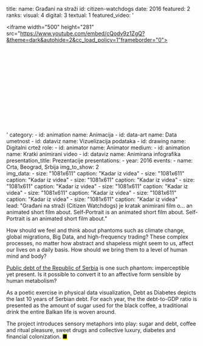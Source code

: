 title: 
    name: Građani na straži
id: citizen-watchdogs
date: 2016
featured: 2
ranks:
    visual: 4
    digital: 3
    textual: 1
featured_video: '<style>.codegena{position:relative;width:100%;height:0;padding-bottom:56.25%;}.codegena iframe{position:absolute;top:0;left:0;width:100%;height:100%;}</style><div class="codegena"><iframe width="500" height="281" src="https://www.youtube.com/embed/cQodv9z1ZgQ?&theme=dark&autohide=2&cc_load_policy=1"frameborder="0"></iframe></div>'
category: 
    - id: animation
      name: Animacija
    - id: data-art
      name: Data umetnost
    - id: dataviz
      name: Vizuelizacija podataka
    - id: drawing
      name: Digitalni crtež
role:
    - id: animator
      name: Animator
medium:
    - id: animation
      name: Kratki animirani video
    - id: dataviz
      name: Animirana infografika
presentation_title: Prezentacije
presentations:
    - year: 2016
      events:
        - name: Crta, Beograd, Srbija
img_to_show: 2       
img_data:
    - size: "1081x611"
      caption: "Kadar iz videa"
    - size: "1081x611"
      caption: "Kadar iz videa"
    - size: "1081x611"
      caption: "Kadar iz videa"
    - size: "1081x611"
      caption: "Kadar iz videa"
    - size: "1081x611"
      caption: "Kadar iz videa"
    - size: "1081x611"
      caption: "Kadar iz videa"
    - size: "1081x611"
      caption: "Kadar iz videa"
    - size: "1081x611"
      caption: "Kadar iz videa"                  
lead: "Građani na straži (Citizen Watchdogs) je kratak animirani film o... an animated short film about. Self-Portrait is an animated short film about. Self-Portrait is an animated short film about."

How should we feel and think about phantoms such as climate change, global migrations, Big Data, and high-frequency trading? These complex processes, no matter how abstract and shapeless might seem to us, affect our lives on a daily basis. How should we bring them to a level of human mind and body?  

<a href='http://www.javnidug.gov.rs/eng/default.asp' target="_blank">Public debt of the Republic of Serbia</a> is one such phantom: imperceptible yet present. Is it possible to convert it to an affective form sensible by human metabolism? 

As a poetic exercise in physical data visualization, Debt as Diabetes depicts the last 10 years of Serbian debt. For each year, the the debt-to-GDP ratio is presented as the amount of sugar used for the black coffee, a traditional drink the entire Balkan life is woven around. 

The project introduces sensory metaphors into play: sugar and debt, coffee and ritual pleasure, sweet drugs and collective luxury, diabetes and financial colonization. <mark>&#9632;</mark>